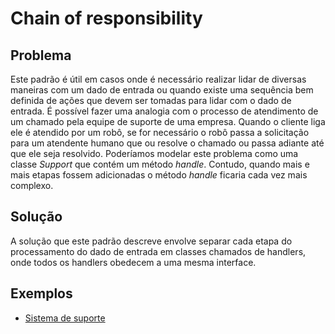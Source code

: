 # Chain of responsibility

## Problema

Este padrão é útil em casos onde é necessário realizar lidar de diversas maneiras com um dado de entrada ou quando existe uma sequência bem definida de ações que devem ser tomadas para lidar com o dado de entrada. É possível fazer uma analogia com o processo de atendimento de um chamado pela equipe de suporte de uma empresa. Quando o cliente liga ele é atendido por um robô, se for necessário o robô passa a solicitação para um atendente humano que ou resolve o chamado ou passa adiante até que ele seja resolvido. Poderíamos modelar este problema como uma classe _Support_ que contém um método _handle_. Contudo, quando mais e mais etapas fossem adicionadas o método _handle_ ficaria cada vez mais complexo.

## Solução

A solução que este padrão descreve envolve separar cada etapa do processamento do dado de entrada em classes chamados de handlers, onde todos os handlers obedecem a uma mesma interface.

## Exemplos

 - [Sistema de suporte](./support-system.ts)
